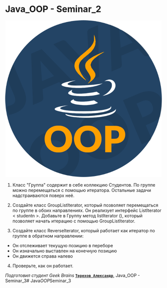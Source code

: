 # Java_OOP - Seminar_2

![pictures java for oop](https://raw.githubusercontent.com/Terekhov-A-S/Java_OOP_Seminar_2/main/Icon_Java_OOP_Advanced.png)

1. Класс "Группа" содержит в себе коллекцию Студентов. 
По группе можно перемещаться с помощью итератора. 
Остальные задачи надстраиваются поверх неё.

2. Создайте класс GroupListIterator, 
который позволяет перемещаться по группе в обоих направлениях. 
Он реализует интерфейс ListIterator < studentn >.
Добавьте в Группу метод listIterator (), 
который позволяет начать итерацию с помощью GroupListIterator.

3. Создайте класс ReverseIterator, 
который работает как итератор по группе в обратном направлении:
- Он отслеживает текущую позицию в переборе
- Он изначально выставлен на конечную позицию
- Он движется справа налево

4. Проверьте, как он работает.


*Подготовил студент Geek Brains* [**`Терехов Александр`**](https://gb.ru/users/7696463), Java_OOP - Seminar_3#   J a v a _ O O P _ S e m i n a r _ 3 
 
 